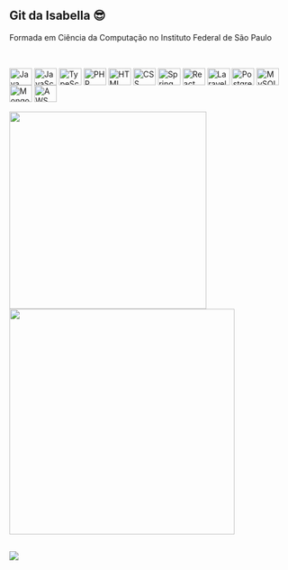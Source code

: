 ## Git da Isabella 😎

Formada em Ciência da Computação no Instituto Federal de São Paulo

##


<div style="display: inline_block"><br>
  <img align="center" height="30" width="40" src="https://cdn.jsdelivr.net/gh/devicons/devicon/icons/java/java-original.svg" alt="Java" />
  <img align="center" height="30" width="40" src="https://cdn.jsdelivr.net/gh/devicons/devicon@latest/icons/javascript/javascript-original.svg" alt="JavaScript"/>
  <img align="center" height="30" width="40" src="https://cdn.jsdelivr.net/gh/devicons/devicon@latest/icons/typescript/typescript-original.svg" alt="TypeScript" />
  <img align="center" height="30" width="40" src="https://cdn.jsdelivr.net/gh/devicons/devicon/icons/php/php-original.svg" alt="PHP" />
  <img align="center" height="30" width="40" src="https://cdn.jsdelivr.net/gh/devicons/devicon/icons/html5/html5-original.svg" alt="HTML"/>
  <img align="center" height="30" width="40" src="https://cdn.jsdelivr.net/gh/devicons/devicon/icons/css3/css3-original.svg" alt="CSS"/>
  <img align="center" height="30" width="40" src="https://cdn.jsdelivr.net/gh/devicons/devicon/icons/spring/spring-original.svg" alt="Spring"/>
  <img align="center" height="30" width="40" src="https://cdn.jsdelivr.net/gh/devicons/devicon@latest/icons/react/react-original.svg" alt="React" />
  <img align="center" height="30" width="40" src="https://cdn.jsdelivr.net/gh/devicons/devicon@latest/icons/laravel/laravel-original.svg" alt="Laravel" />
  <img align="center" height="30" width="40" src="https://cdn.jsdelivr.net/gh/devicons/devicon/icons/postgresql/postgresql-original.svg" alt="PostgreSQL" />
  <img align="center" height="30" width="40" src="https://cdn.jsdelivr.net/gh/devicons/devicon/icons/mysql/mysql-original.svg" alt="MySQL" />
  <img align="center" height="30" width="40" src="https://cdn.jsdelivr.net/gh/devicons/devicon/icons/mongodb/mongodb-original.svg" alt="MongoDB" />
  <img align="center" height="30" width="40" src="https://cdn.jsdelivr.net/gh/devicons/devicon@latest/icons/amazonwebservices/amazonwebservices-plain-wordmark.svg" alt="AWS" />
</div>

<br/>

<div>
  <img align="center" width="350" src="https://github-readme-stats.vercel.app/api/top-langs/?username=isabellabsouza&theme=radical&show_icons=true&hide_border=true&layout=compact" />
  <!-- <img align="center" height="100%" width="400" src="https://github-readme-streak-stats.herokuapp.com/?user=isabellabsouza&theme=radical&hide_border=true" /> -->
  <img align="center" width="400" src="https://github-readme-stats.vercel.app/api?username=isabellabsouza&theme=radical&show_icons=true&hide_border=true&count_private=true" /> 
</div>

##

<div>
  <a href="https://www.linkedin.com/in/isabella-bicudo-de-souza-1879141bb/" target="_blank"><img src="https://img.shields.io/badge/LinkedIn-0077B5?style=for-the-badge&logo=linkedin&logoColor=white" target="_blank"></a>
</div>

